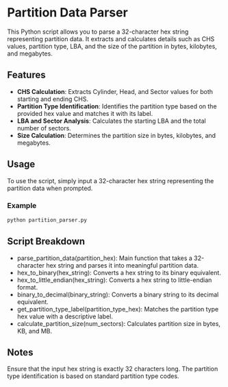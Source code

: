 # Partition Data Parser

This Python script allows you to parse a 32-character hex string representing partition data. It extracts and calculates details such as CHS values, partition type, LBA, and the size of the partition in bytes, kilobytes, and megabytes.

## Features

- **CHS Calculation**: Extracts Cylinder, Head, and Sector values for both starting and ending CHS.
- **Partition Type Identification**: Identifies the partition type based on the provided hex value and matches it with its label.
- **LBA and Sector Analysis**: Calculates the starting LBA and the total number of sectors.
- **Size Calculation**: Determines the partition size in bytes, kilobytes, and megabytes.

## Usage

To use the script, simply input a 32-character hex string representing the partition data when prompted.

### Example

```bash
python partition_parser.py
```

## Script Breakdown
- parse_partition_data(partition_hex): Main function that takes a 32-character hex string and parses it into meaningful partition data.
- hex_to_binary(hex_string): Converts a hex string to its binary equivalent.
- hex_to_little_endian(hex_string): Converts a hex string to little-endian format.
- binary_to_decimal(binary_string): Converts a binary string to its decimal equivalent.
- get_partition_type_label(partition_type_hex): Matches the partition type hex value with a descriptive label.
- calculate_partition_size(num_sectors): Calculates partition size in bytes, KB, and MB.

## Notes
Ensure that the input hex string is exactly 32 characters long.
The partition type identification is based on standard partition type codes.
